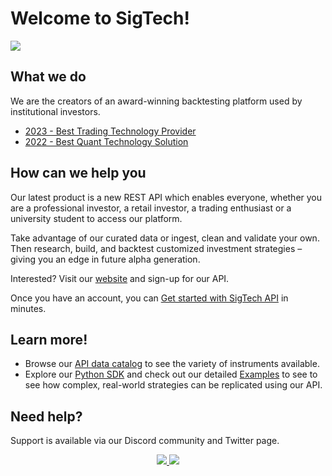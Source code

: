 # Welcome to SigTech!

<img src="https://8647283.fs1.hubspotusercontent-na1.net/hubfs/8647283/Github_homepage_V2.png">

## What we do
We are the creators of an award-winning backtesting platform used by institutional investors. 

- [2023 - Best Trading Technology Provider](https://awards.hedgeweek.com/european-awards)
- [2022 - Best Quant Technology Solution](https://awards.hedgeweek.com/european-awards-2022)

## How can we help you
Our latest product is a new REST API which enables everyone, whether you are a professional investor, a retail investor, a trading enthusiast or a university student to access our platform. 

Take advantage of our curated data or ingest, clean and validate your own. Then research, build, and backtest customized investment strategies – giving you an edge in future alpha generation.

Interested? Visit our [website](https://sigtech.com/products/apis/) and sign-up for our API.

Once you have an account, you can [Get started with SigTech API](https://learn.sigtech.com/docs/introduction_api) in minutes. 

## Learn more!
- Browse our [API data catalog](https://sigtechapi.streamlit.app/) to see the variety of instruments available.
- Explore our [Python SDK](https://github.com/SIGTechnologies/sigtech-python) and check out our detailed [Examples](https://github.com/SIGTechnologies/sigtech-python/tree/master/examples) to see to see how complex, real-world strategies can be replicated using our API. 

## Need help?
Support is available via our Discord community and Twitter page.
<p align="center" id="dummy">
    <a href="https://discord.gg/XcVJDYV4k7">
        <img src="https://img.shields.io/badge/CHAT-DISCORD-blue?style=for-the-badge&logo=discord&labelColor=rgb(55,55,55)&color=blueviolet">
    </a>
     <a href="https://twitter.com/sigtechltd/">
        <img src="https://img.shields.io/badge/follow-%40sigtechltd-1DA1F2?logo=twitter&style=for-the-badge" />
    </a>
<p>